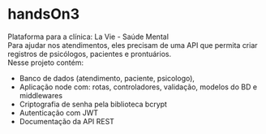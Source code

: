 # handsOn3
Plataforma para a clínica:  La Vie - Saúde Mental <br>
Para ajudar nos atendimentos, eles precisam de uma API que permita criar registros de
psicólogos, pacientes e prontuários. <br>
Nesse projeto contém:<br>
- Banco de dados (atendimento, paciente, psicologo),
- Aplicação node com: rotas, controladores, validação, modelos do BD e middlewares
- Criptografia de senha pela biblioteca bcrypt
- Autenticação com JWT
- Documentação da API REST
